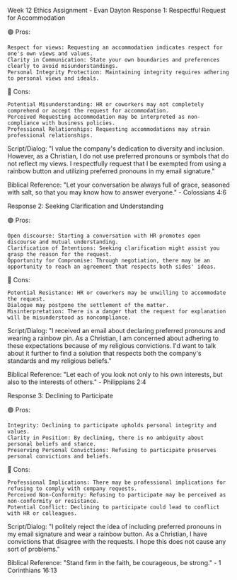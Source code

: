 Week 12 Ethics Assignment - Evan Dayton
Response 1: Respectful Request for Accommodation

🟢 Pros:

    Respect for views: Requesting an accommodation indicates respect for one's own views and values.
    Clarity in Communication: State your own boundaries and preferences clearly to avoid misunderstandings.
    Personal Integrity Protection: Maintaining integrity requires adhering to personal views and ideals.

🔴 Cons:

    Potential Misunderstanding: HR or coworkers may not completely comprehend or accept the request for accommodation.
    Perceived Requesting accommodation may be interpreted as non-compliance with business policies.
    Professional Relationships: Requesting accommodations may strain professional relationships.

Script/Dialog:
"I value the company's dedication to diversity and inclusion. However, as a Christian, I do not use preferred pronouns or symbols that do not reflect my views. I respectfully request that I be exempted from using a rainbow button and utilizing preferred pronouns in my email signature."

Biblical Reference:
"Let your conversation be always full of grace, seasoned with salt, so that you may know how to answer everyone." - Colossians 4:6

Response 2: Seeking Clarification and Understanding

🟢 Pros:

    Open discourse: Starting a conversation with HR promotes open discourse and mutual understanding.
    Clarification of Intentions: Seeking clarification might assist you grasp the reason for the request.
    Opportunity for Compromise: Through negotiation, there may be an opportunity to reach an agreement that respects both sides' ideas.

🔴 Cons:

    Potential Resistance: HR or coworkers may be unwilling to accommodate the request.
    Dialogue may postpone the settlement of the matter.
    Misinterpretation: There is a danger that the request for explanation will be misunderstood as noncompliance.

Script/Dialog:
"I received an email about declaring preferred pronouns and wearing a rainbow pin. As a Christian, I am concerned about adhering to these expectations because of my religious convictions. I'd want to talk about it further to find a solution that respects both the company's standards and my religious beliefs."

Biblical Reference:
"Let each of you look not only to his own interests, but also to the interests of others." - Philippians 2:4

Response 3: Declining to Participate

🟢 Pros:

    Integrity: Declining to participate upholds personal integrity and values.
    Clarity in Position: By declining, there is no ambiguity about personal beliefs and stance.
    Preserving Personal Convictions: Refusing to participate preserves personal convictions and beliefs.

🔴 Cons:

    Professional Implications: There may be professional implications for refusing to comply with company requests.
    Perceived Non-Conformity: Refusing to participate may be perceived as non-conformity or resistance.
    Potential Conflict: Declining to participate could lead to conflict with HR or colleagues.

Script/Dialog:
"I politely reject the idea of including preferred pronouns in my email signature and wear a rainbow button. As a Christian, I have convictions that disagree with the requests. I hope this does not cause any sort of problems."

Biblical Reference:
"Stand firm in the faith, be courageous, be strong." - 1 Corinthians 16:13
